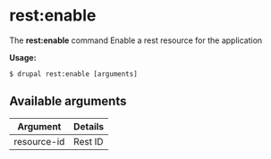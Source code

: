# rest:enable
The **rest:enable** command Enable a rest resource for the application

**Usage:**
```
$ drupal rest:enable [arguments] 
```

## Available arguments
Argument | Details
---------|-------------
resource-id | Rest ID
